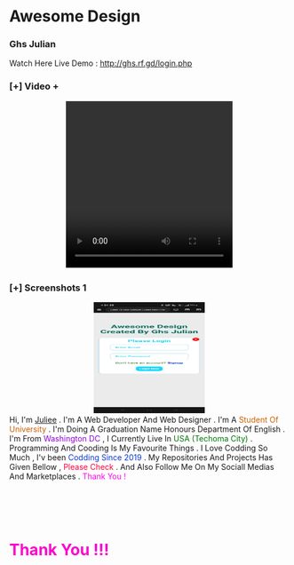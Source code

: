 # Awesome Design 
### Ghs Julian 

Watch Here Live Demo :
http://ghs.rf.gd/login.php

  ### [+] Video +
<center>
<video width="300" height="300" src="Awesome.mp4">
</center>


  ### [+] Screenshots 1
<center>
<img src="1.jpg" width="200" height="200">
</center>
<div class="content_area">
  <span class="big">Hi</span>, I'm <a href="#">Juliee</a> . I'm A Web
  Developer And Web Designer . I'm A
  <font style="color: #cd6000">Student Of University</font> . I'm Doing A
  Graduation Name Honours Department Of English . I'm From
  <font style="color: #9200de">Washington DC</font> , I Currently Live In
  <font style="color: #007707">USA (Techoma City)</font>
  . Programming And Cooding Is My Favourite Things . I Love Codding So Much
  , I'v been <font style="color: #0b39d5">Codding Since 2019</font> . My
  Repositories And Projects Has Given Bellow ,
  <font style="color: #ff003c">Please Check</font> . And Also Follow Me On
  My Sociall Medias And Marketplaces .
  <font style="color: #ff00ec">Thank You !</font>
  <br/><br/>
  <br/><br/><br/>
    <h1 style="color:#ff00ce">Thank You !!!</h1>
  <br/><br/>
  
</div>
<!----FINISHED ABOUT SECTION----->
</body></html>
